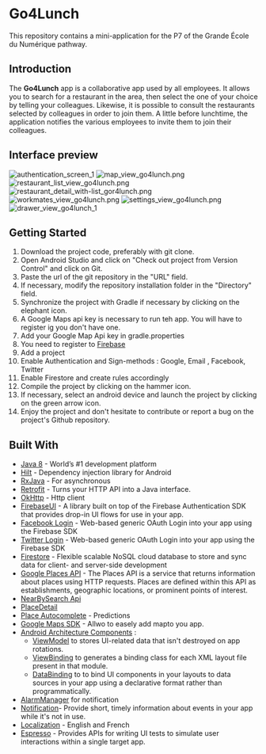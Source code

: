 # Go4Lunch

This repository contains a mini-application for the P7 of the Grande École du Numérique pathway.

## Introduction

The **Go4Lunch** app is a collaborative app used by all employees. It allows you to search for a restaurant in the area, then select the one of your choice by telling your colleagues. Likewise, it is possible to consult the restaurants selected by colleagues in order to join them. A little before lunchtime, the application notifies the various employees to invite them to join their colleagues.

## Interface preview
![authentication_screen_1](img/authentication_screen_1.png) ![map_view_go4lunch.png](img/map_view_go4lunch_1.png)![restaurant_list_view_go4lunch.png](img/restaurant_list_view_go4lunch_1.png)![restaurant_detail_with-list_gor4lunch.png](img/restaurant_detail_with-list_gor4lunch_1.png)
![workmates_view_go4lunch.png](img/workmates_view_go4lunch.png)  ![settings_view_go4lunch.png](img/settings_view_go4lunch.png)
![drawer_view_go4lunch_1](img/drawer_view_go4lunch_1.png)

## Getting Started
1. Download the project code, preferably with git clone.
2. Open Android Studio and click on "Check out project from Version Control" and click on Git.
3. Paste the url of the git repository in the "URL" field.
4. If necessary, modify the repository installation folder in the "Directory" field.
5. Synchronize the project with Gradle if necessary by clicking on the elephant icon.
6. A Google Maps api key is necessary to run teh app. You will have to register ig you don't have one.
7. Add your Google Map Api key in gradle.properties
8. You need to register to [Firebase](https://firebase.google.com/)
9. Add a project
10. Enable Authentication and Sign-methods : Google, Email , Facebook, Twitter
11. Enable Firestore and create rules accordingly
12. Compile the project by clicking on the hammer icon.
13. If necessary, select an android device and launch the project by clicking on the green arrow icon.
14. Enjoy the project and don't hesitate to contribute or report a bug on the project's Github repository.

## Built With
- [Java 8](https://www.oracle.com/java/technologies/java8.html) - World’s #1 development platform
- [Hilt](https://developer.android.com/training/dependency-injection/hilt-android) - Dependency injection library for Android
- [RxJava](https://github.com/ReactiveX/RxJava) - For asynchronous
- [Retrofit](https://square.github.io/retrofit/)  - Turns your HTTP API into a Java interface.
- [OkHttp](https://square.github.io/okhttp/) - Http client
- [FirebaseUI](https://firebase.google.com/docs/auth/web/firebaseui?hl=en)  -  A library built on top of the Firebase Authentication SDK that provides drop-in UI flows for use in your app.
- [Facebook Login](https://developers.facebook.com/docs/facebook-login/android/) - Web-based generic OAuth Login into your app using the Firebase SDK
- [Twitter Login](https://developer.twitter.com/en/portal/projects-and-apps) -  Web-based generic OAuth Login into your app using the Firebase SDK
- [Firestore](https://firebase.google.com/docs/firestore) - Flexible scalable NoSQL cloud database to store and sync data for client- and server-side development
- [Google Places API](https://developers.google.com/maps/documentation/places/web-service/overview) - The Places API is a service that returns information about places using HTTP requests. Places are defined within this API as establishments, geographic locations, or prominent points of interest.
- [NearBySearch Api](https://developers.google.com/maps/documentation/places/web-service/search)
- [PlaceDetail](https://developers.google.com/maps/documentation/places/web-service/details)
- [Place Autocomplete](https://developers.google.com/maps/documentation/places/web-service/autocomplete)  - Predictions
- [Google Maps SDK](https://developers.google.com/maps/documentation/android-sdk/overview?hl=fr) - Allwo to easely add mapto you app.
- [Android Architecture Components](https://developer.android.com/topic/libraries/architecture) :
  - [ViewModel](https://developer.android.com/topic/libraries/architecture/viewmodel) to stores UI-related data that isn't destroyed on app rotations.
  - [ViewBinding](https://developer.android.com/topic/libraries/view-binding) to generates a binding class for each XML layout file present in that module.
  - [DataBinding](https://developer.android.com/topic/libraries/data-binding) to to bind UI components in your layouts to data sources in your app using a declarative format rather than programmatically.
- [AlarmManager](https://developer.android.com/reference/android/app/AlarmManager) for notification
- [Notification](https://developer.android.com/training/notify-user/build-notification)- Provide short, timely information about events in your app while it's not in use.
- [Localization](https://developer.android.com/guide/topics/resources/localization) - English and French
- [Espresso](https://developer.android.com/training/testing/ui-testing/espresso-testing) - Provides APIs for writing UI tests to simulate user interactions within a single target app.



